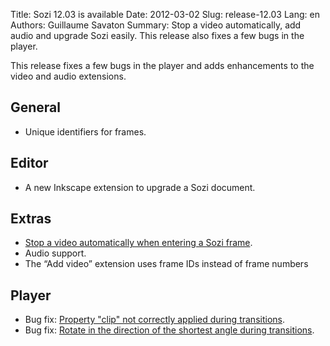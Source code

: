 Title: Sozi 12.03 is available
Date: 2012-03-02
Slug: release-12.03
Lang: en
Authors: Guillaume Savaton
Summary:
    Stop a video automatically, add audio and upgrade Sozi easily. This release also fixes a few bugs in the player.

This release fixes a few bugs in the player and adds enhancements to the video and audio extensions.

General
-------

* Unique identifiers for frames.

Editor
------

* A new Inkscape extension to upgrade a Sozi document.

Extras
------

* [Stop a video automatically when entering a Sozi frame](https://github.com/sozi-projects/Sozi/issues/78).
* Audio support.
* The “Add video” extension uses frame IDs instead of frame numbers

Player
------

* Bug fix: [Property "clip" not correctly applied during transitions](https://github.com/sozi-projects/Sozi/issues/81).
* Bug fix: [Rotate in the direction of the shortest angle during transitions](https://github.com/sozi-projects/Sozi/issues/83).


